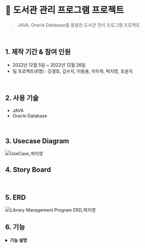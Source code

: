 # :pushpin: 도서관 관리 프로그램 프로젝트
>JAVA, Oracle Database를 활용한 도서관 관리 프로그램 프로젝트
</br>

## 1. 제작 기간 & 참여 인원
- 2022년 12월 5일 ~ 2022년 12월 26일
- 팀 프로젝트(6명) : 강경호, 김수지, 이동용, 이두하, 박지영, 조윤지
</br>

## 2. 사용 기술
- JAVA
- Oracle Database
</br>

## 3. Usecase Diagram
![UseCase_박지영](https://user-images.githubusercontent.com/114713801/228455341-cc3e71a9-5d7a-4625-a03b-1e495371e6f1.png)
</br>

## 4. Story Board
</br>

## 5. ERD 
![Library Management Program ERD_박지영](https://user-images.githubusercontent.com/114713801/228455465-5c877f71-65a4-48f0-ad67-e1b5990f5b2a.png)
</br>

## 6. 기능
<details>
<summary><b>기능 설명</b></summary>
<div markdown="1">

### 6.1. DATABASE, UTILL (이두하)

### 6.2. 회원가입, 직원관리, 로그인 (조윤지)

### 6.3. 도서관리 (강경호)
 
### 6.4. 도서 대출/반납 (이동용)
 
### 6.5. 열람실 (김수지, 박지영)
</div>
</details>

